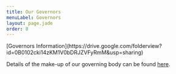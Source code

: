 ```yaml
---
title: Our Governors
menuLabel: Governors
layout: page.jade
order: 8
---
```

<div class="cf infoButtons">
[Governors Information](https://drive.google.com/folderview?id=0B0102cki14zKM1V0bDRJZVFyRmM&usp=sharing)
</div>

Details of the make-up of our governing body can be found [here][1].

[1]: https://drive.google.com/file/d/0B0102cki14zKNzBhaWo4dDdzV1U/view?usp=sharing